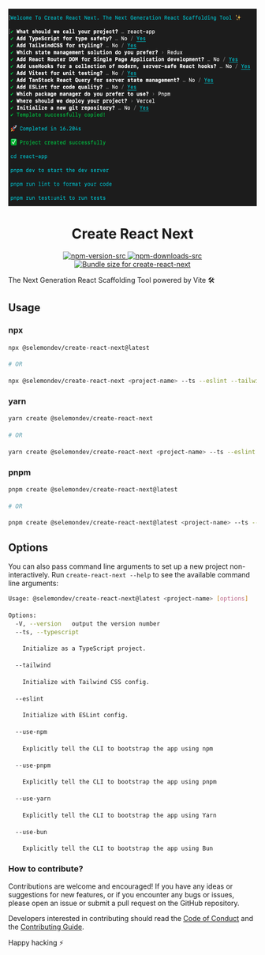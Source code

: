 <p align="center">
 <img align="center" src="https://raw.githubusercontent.com/selemondev/create-react-next/master/image/create-react-next.png" height="400" />
 <h1 align="center">
 Create React Next
 </h1>
</p>

<p align="center">
  <a href="https://www.npmjs.com/package/create-react-next">
    <img alt="npm-version-src" src="https://img.shields.io/npm/v/create-react-next/latest.svg?style=flat&colorA=020420&colorB=00DC82" />
  </a>
  <a href="https://npmjs.com/package/create-react-next">
    <img alt="npm-downloads-src" src="https://img.shields.io/npm/dm/create-react-next.svg?style=flat&colorA=020420&colorB=00DC82" />
  </a>
  <a href="https://pkg-size.dev/create-react-next@latest">
  <img src="https://pkg-size.dev/badge/bundle/842194" title="Bundle size for create-react-next">
  </a>
</p>

The Next Generation React Scaffolding Tool powered by Vite 🛠️

## Usage 

### npx

```bash
npx @selemondev/create-react-next@latest

# OR

npx @selemondev/create-react-next <project-name> --ts --eslint --tailwind --use-pnpm
```

### yarn

```bash
yarn create @selemondev/create-react-next

# OR

yarn create @selemondev/create-react-next <project-name> --ts --eslint --tailwind --use-pnpm
```

### pnpm

```bash
pnpm create @selemondev/create-react-next@latest

# OR

pnpm create @selemondev/create-react-next@latest <project-name> --ts --eslint --tailwind --use-pnpm
```

## Options

You can also pass command line arguments to set up a new project non-interactively. Run `create-react-next --help` to see the available command line arguments:

```bash
Usage: @selemondev/create-react-next@latest <project-name> [options]

Options:
  -V, --version   output the version number
  --ts, --typescript

    Initialize as a TypeScript project.

  --tailwind

    Initialize with Tailwind CSS config.

  --eslint

    Initialize with ESLint config.

  --use-npm

    Explicitly tell the CLI to bootstrap the app using npm

  --use-pnpm

    Explicitly tell the CLI to bootstrap the app using pnpm

  --use-yarn

    Explicitly tell the CLI to bootstrap the app using Yarn

  --use-bun

    Explicitly tell the CLI to bootstrap the app using Bun
```

### How to contribute?

Contributions are welcome and encouraged! If you have any ideas or suggestions for new features, or if you encounter any bugs or issues, please open an issue or submit a pull request on the GitHub repository. 

Developers interested in contributing should read the [Code of Conduct](./CODE_OF_CONDUCT.md) and the [Contributing Guide](./CONTRIBUTING.md).


Happy hacking ⚡

